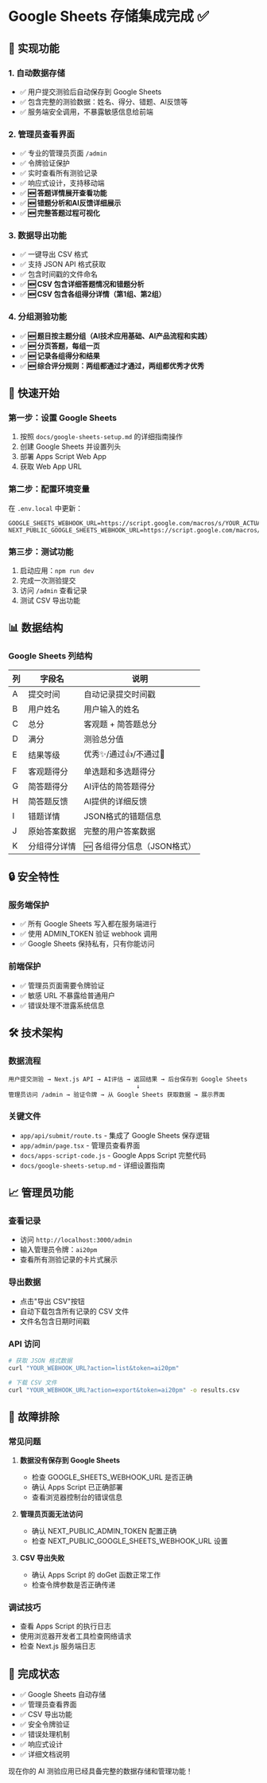 # Google Sheets 存储集成完成 ✅

## 🎯 实现功能

### 1. 自动数据存储
- ✅ 用户提交测验后自动保存到 Google Sheets
- ✅ 包含完整的测验数据：姓名、得分、错题、AI反馈等
- ✅ 服务端安全调用，不暴露敏感信息给前端

### 2. 管理员查看界面
- ✅ 专业的管理员页面 `/admin`
- ✅ 令牌验证保护
- ✅ 实时查看所有测验记录
- ✅ 响应式设计，支持移动端
- ✅ **🆕 答题详情展开查看功能**
- ✅ **🆕 错题分析和AI反馈详细展示**
- ✅ **🆕 完整答题过程可视化**

### 3. 数据导出功能
- ✅ 一键导出 CSV 格式
- ✅ 支持 JSON API 格式获取
- ✅ 包含时间戳的文件命名
- ✅ **🆕 CSV 包含详细答题情况和错题分析**
- ✅ **🆕 CSV 包含各组得分详情（第1组、第2组）**

### 4. 分组测验功能
- ✅ **🆕 题目按主题分组（AI技术应用基础、AI产品流程和实践）**
- ✅ **🆕 分页答题，每组一页**
- ✅ **🆕 记录各组得分和结果**
- ✅ **🆕 综合评分规则：两组都通过才通过，两组都优秀才优秀**

## 🚀 快速开始

### 第一步：设置 Google Sheets
1. 按照 `docs/google-sheets-setup.md` 的详细指南操作
2. 创建 Google Sheets 并设置列头
3. 部署 Apps Script Web App
4. 获取 Web App URL

### 第二步：配置环境变量
在 `.env.local` 中更新：
```env
GOOGLE_SHEETS_WEBHOOK_URL=https://script.google.com/macros/s/YOUR_ACTUAL_SCRIPT_ID/exec
NEXT_PUBLIC_GOOGLE_SHEETS_WEBHOOK_URL=https://script.google.com/macros/s/YOUR_ACTUAL_SCRIPT_ID/exec
```

### 第三步：测试功能
1. 启动应用：`npm run dev`
2. 完成一次测验提交
3. 访问 `/admin` 查看记录
4. 测试 CSV 导出功能

## 📊 数据结构

### Google Sheets 列结构
| 列 | 字段名 | 说明 |
|---|--------|------|
| A | 提交时间 | 自动记录提交时间戳 |
| B | 用户姓名 | 用户输入的姓名 |
| C | 总分 | 客观题 + 简答题总分 |
| D | 满分 | 测验总分值 |
| E | 结果等级 | 优秀✨/通过👍/不通过🔴 |
| F | 客观题得分 | 单选题和多选题得分 |
| G | 简答题得分 | AI评估的简答题得分 |
| H | 简答题反馈 | AI提供的详细反馈 |
| I | 错题详情 | JSON格式的错题信息 |
| J | 原始答案数据 | 完整的用户答案数据 |
| K | 分组得分详情 | 🆕 各组得分信息（JSON格式）|

## 🔒 安全特性

### 服务端保护
- ✅ 所有 Google Sheets 写入都在服务端进行
- ✅ 使用 ADMIN_TOKEN 验证 webhook 调用
- ✅ Google Sheets 保持私有，只有你能访问

### 前端保护
- ✅ 管理员页面需要令牌验证
- ✅ 敏感 URL 不暴露给普通用户
- ✅ 错误处理不泄露系统信息

## 🛠️ 技术架构

### 数据流程
```
用户提交测验 → Next.js API → AI评估 → 返回结果 → 后台保存到 Google Sheets
                                    ↓
管理员访问 /admin → 验证令牌 → 从 Google Sheets 获取数据 → 展示界面
```

### 关键文件
- `app/api/submit/route.ts` - 集成了 Google Sheets 保存逻辑
- `app/admin/page.tsx` - 管理员查看界面
- `docs/apps-script-code.js` - Google Apps Script 完整代码
- `docs/google-sheets-setup.md` - 详细设置指南

## 📈 管理员功能

### 查看记录
- 访问 `http://localhost:3000/admin`
- 输入管理员令牌：`ai20pm`
- 查看所有测验记录的卡片式展示

### 导出数据
- 点击"导出 CSV"按钮
- 自动下载包含所有记录的 CSV 文件
- 文件名包含日期时间戳

### API 访问
```bash
# 获取 JSON 格式数据
curl "YOUR_WEBHOOK_URL?action=list&token=ai20pm"

# 下载 CSV 文件
curl "YOUR_WEBHOOK_URL?action=export&token=ai20pm" -o results.csv
```

## 🔧 故障排除

### 常见问题
1. **数据没有保存到 Google Sheets**
   - 检查 GOOGLE_SHEETS_WEBHOOK_URL 是否正确
   - 确认 Apps Script 已正确部署
   - 查看浏览器控制台的错误信息

2. **管理员页面无法访问**
   - 确认 NEXT_PUBLIC_ADMIN_TOKEN 配置正确
   - 检查 NEXT_PUBLIC_GOOGLE_SHEETS_WEBHOOK_URL 设置

3. **CSV 导出失败**
   - 确认 Apps Script 的 doGet 函数正常工作
   - 检查令牌参数是否正确传递

### 调试技巧
- 查看 Apps Script 的执行日志
- 使用浏览器开发者工具检查网络请求
- 检查 Next.js 服务端日志

## 🎉 完成状态

- ✅ Google Sheets 自动存储
- ✅ 管理员查看界面
- ✅ CSV 导出功能
- ✅ 安全令牌验证
- ✅ 错误处理机制
- ✅ 响应式设计
- ✅ 详细文档说明

现在你的 AI 测验应用已经具备完整的数据存储和管理功能！
